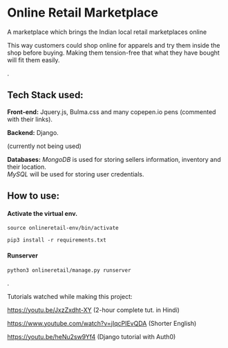 # Online Retail Marketplace

A marketplace which brings the Indian local retail marketplaces online

This way customers could shop online for apparels and try them inside the shop before buying. Making them tension-free that what they have bought will fit them easily.


  .
  
  
  
## Tech Stack used:

**Front-end:** Jquery.js, Bulma.css and many copepen.io pens (commented with their links).

**Backend:** Django.

(currently not being used)


**Databases:** *MongoDB* is used for storing sellers information, inventory and their location.  
 *MySQL* will be used for storing user credentials.





    
## How to use:
  
####       Activate the virtual env.


 `source onlineretail-env/bin/activate`
 
   
 `pip3 install -r requirements.txt`  

#### Runserver

  `python3 onlineretail/manage.py runserver`


  .  


Tutorials watched while making this project:


  https://youtu.be/JxzZxdht-XY (2-hour complete tut. in Hindi)
  
  
  https://www.youtube.com/watch?v=jIqcPIEvQDA (Shorter English)


  https://youtu.be/heNu2sw9Yf4 (Django tutorial with Auth0)